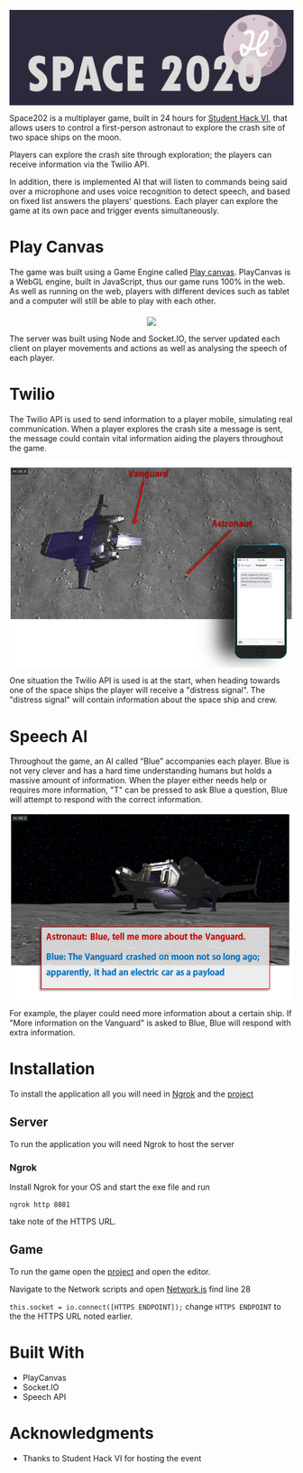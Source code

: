 <p align="center">
<img align="middle" src="https://github.com/YusofBandar/Space2020/blob/master/Images/Title.png" width="800 height="250" />
 </p>


Space202 is a multiplayer game, built in 24 hours for [Student Hack VI](https://www.studenthack.com/), that allows users to control a first-person astronaut to explore the crash site of two space ships on the moon.

Players can explore the crash site through exploration; the players can receive information via the Twilio API.

In addition, there is implemented AI that will listen to commands being said over a microphone and uses voice recognition to detect speech, and based on fixed list answers the players' questions. Each player can explore the game at its own pace and trigger events simultaneously.


# Play Canvas
The game was built using a Game Engine called [Play canvas](https://playcanvas.com/). PlayCanvas is a WebGL engine, built in JavaScript, thus our game runs 100% in the web. As well as running on the web, players with different devices such as tablet and a computer will still be able to play with each other.

<p align="center">
<img align="middle" src="https://github.com/YusofBandar/Space2020/blob/master/Images/StartGif.gif" width="" height="" />
 </p>


The server was built using Node and Socket.IO, the server updated each client on player movements and actions as well as analysing the speech of each player.

# Twilio
The Twilio API is used to send information to a player mobile, simulating real communication. When a player explores the crash site a message is sent, the message could contain vital information aiding the players throughout the game. 


<p align="center">
<img align="middle" src="https://github.com/YusofBandar/Space2020/blob/master/Images/TwilioAPI.PNG" width="" height="" />
 </p>


One situation the Twilio API is used is at the start, when heading towards one of the space ships the player will receive a "distress signal". The "distress signal" will contain information about the space ship and crew.

# Speech AI
Throughout the game, an AI called “Blue” accompanies each player. Blue is not very clever and has a hard time understanding humans but holds a massive amount of information. When the player either needs help or requires more information, "T" can be pressed to ask Blue a question, Blue will attempt to respond with the correct information.


<p align="center">
<img align="middle" src="https://github.com/YusofBandar/Space2020/blob/master/Images/SpeechAI.PNG" width="" height="" />
 </p>


For example, the player could need more information about a certain ship. If "More information on the Vanguard" is asked to Blue, Blue will respond with extra information.  

# Installation
To install the application all you will need in [Ngrok](https://ngrok.com/) and the [project](https://playcanvas.com/project/551030)

## Server
To run the application you will need Ngrok to host the server
### Ngrok
Install Ngrok for your OS and start the exe file and run

```
ngrok http 8081

```
take note of the HTTPS URL.

## Game
To run the game open the [project](https://playcanvas.com/project/551030) and open the editor.

Navigate to the Network scripts and open [Network.js](https://github.com/YusofBandar/Space2020/blob/master/src/Network/Network.js) find line 28

```this.socket = io.connect([HTTPS ENDPOINT]);``` change ```HTTPS ENDPOINT``` to the the HTTPS URL noted earlier.

# Built With
- PlayCanvas
- Socket.IO
- Speech API

# Acknowledgments
- Thanks to Student Hack VI for hosting the event
